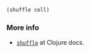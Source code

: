 ```clojure
(shuffle coll)
```

### More info

- [`shuffle`](https://clojuredocs.org/clojure.core/shuffle) at Clojure docs.